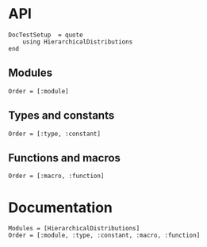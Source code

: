 # API

```@meta
DocTestSetup  = quote
    using HierarchicalDistributions
end
```

## Modules

```@index
Order = [:module]
```

## Types and constants

```@index
Order = [:type, :constant]
```

## Functions and macros

```@index
Order = [:macro, :function]
```

# Documentation

```@autodocs
Modules = [HierarchicalDistributions]
Order = [:module, :type, :constant, :macro, :function]
```
